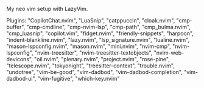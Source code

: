 My neo vim setup with LazyVim.

Plugins:
    "CopilotChat.nvim",
    "LuaSnip",
    "catppuccin",
    "cloak.nvim",
    "cmp-buffer",
    "cmp-cmdline",
    "cmp-nvim-lsp",
    "cmp-path",
    "cmp_bulma.nvim",
    "cmp_luasnip",
    "copilot.vim",
    "fidget.nvim",
    "friendly-snippets",
    "harpoon",
    "indent-blankline.nvim",
    "lazy.nvim",
    "lsp_signature.nvim",
    "lualine.nvim",
    "mason-lspconfig.nvim",
    "mason.nvim",
    "mini.nvim",
    "nvim-cmp",
    "nvim-lspconfig",
    "nvim-treesitter",
    "nvim-treesitter-textobjects",
    "nvim-web-devicons",
    "oil.nvim",
    "plenary.nvim",
    "project.nvim",
    "rose-pine",
    "telescope.nvim",
    "tokyonight",
    "treesitter-context",
    "trouble.nvim",
    "undotree",
    "vim-be-good",
    "vim-dadbod",
    "vim-dadbod-completion",
    "vim-dadbod-ui",
    "vim-fugitive",
    "which-key.nvim"
